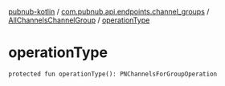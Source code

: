 [pubnub-kotlin](../../index.md) / [com.pubnub.api.endpoints.channel_groups](../index.md) / [AllChannelsChannelGroup](index.md) / [operationType](./operation-type.md)

# operationType

`protected fun operationType(): PNChannelsForGroupOperation`